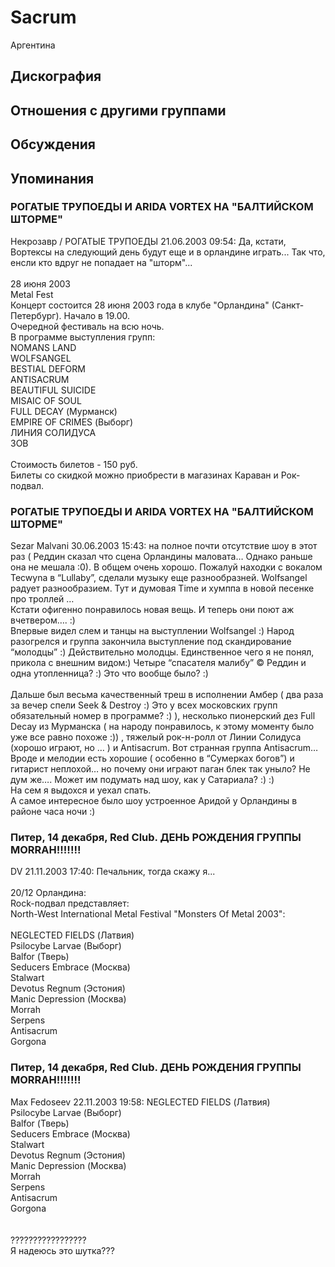# Sacrum

Аргентина

## Дискография


## Отношения с другими группами


## Обсуждения


## Упоминания

### РОГАТЫЕ ТРУПОЕДЫ И ARIDA VORTEX НА "БАЛТИЙСКОМ ШТОРМЕ"

Некрозавр / РОГАТЫЕ ТРУПОЕДЫ 21.06.2003 09:54:
Да, кстати, Вортексы на следующий день будут еще и в орландине играть... Так что, енсли кто вдруг не попадает на "шторм"...  <BR><BR>28 июня 2003 <BR>Metal Fest <BR>Концерт состоится 28 июня 2003 года в клубе "Орландина" (Санкт-Петербург). Начало в 19.00. <BR>Очередной фестиваль на всю ночь. <BR>В программе выступления групп: <BR>NOMANS LAND <BR>WOLFSANGEL <BR>BESTIAL DEFORM <BR>ANTISACRUM <BR>BEAUTIFUL SUICIDE <BR>MISAIC OF SOUL <BR>FULL DECAY (Мурманск) <BR>EMPIRE OF CRIMES (Выборг) <BR>ЛИНИЯ СОЛИДУСА <BR>ЗОВ  <BR> <BR>Стоимость билетов - 150 руб. <BR>Билеты со скидкой можно приобрести в магазинах Караван и Рок-подвал. 

### РОГАТЫЕ ТРУПОЕДЫ И ARIDA VORTEX НА "БАЛТИЙСКОМ ШТОРМЕ"

Sezar Malvani 30.06.2003 15:43:
на полное почти отсутствие шоу в этот раз ( Реддин сказал что сцена Орландины маловата… Однако раньше она не мешала :0).  В общем очень хорошо. Пожалуй находки с вокалом Tecwynа в “Lullaby”, сделали музыку еще разнообразней. Wolfsangel радует разнообразием. Тут и думовая Time и хумппа в новой песенке про троллей … <BR>Кстати офигенно понравилось новая вещь. И теперь они поют аж вчетвером…. :)<BR>Впервые видел слем и  танцы на выступлении Wolfsangel :) Народ разогрелся и группа закончила выступление под скандирование “молодцы” :) Действительно молодцы. Единственное чего я не понял, прикола с внешним видом:) Четыре “спасателя малибу” © Реддин и одна утопленница? :) Это что вообще было? :)<BR><BR>Дальше был весьма качественный треш в исполнении Амбер ( два раза за вечер спели Seek & Destroy :) Это у всех московских групп обязательный номер в программе? :) ), несколько пионерский дез Full Decay из Мурманска ( на народу понравилось, к этому моменту было уже все равно похоже :)) , тяжелый рок-н-ролл от Линии Солидуса (хорошо играют, но … ) и Antisacrum. Вот странная группа Antisacrum… Вроде и мелодии есть хорошие ( особенно в “Сумерках богов”) и гитарист неплохой… но почему они играют паган блек так уныло? Не дум же…. Может им подумать над шоу, как у Сатариала? :) :)<BR>На сем я выдохся и уехал спать.<BR>А самое интересное было шоу устроенное Аридой у Орландины в районе часа ночи :)<BR>

### Питер, 14 декабря, Red Club. ДЕНЬ РОЖДЕНИЯ ГРУППЫ MORRAH!!!!!!!

DV 21.11.2003 17:40:
Печальник, тогда скажу я...<BR><BR>20/12 Орландина:<BR>Rock-подвал представляет: <BR>North-West International Metal Festival "Monsters Of Metal 2003": <BR><BR>NEGLECTED FIELDS (Латвия) <BR>Psilocybe Larvae (Выборг) <BR>Balfor (Тверь)<BR>Seducers Embrace (Москва)<BR>Stalwart<BR>Devotus Regnum (Эстония)<BR>Manic Depression (Москва)<BR>Morrah<BR>Serpens<BR>Antisacrum<BR>Gorgona

### Питер, 14 декабря, Red Club. ДЕНЬ РОЖДЕНИЯ ГРУППЫ MORRAH!!!!!!!

Max Fedoseev 22.11.2003 19:58:
NEGLECTED FIELDS (Латвия) <BR>Psilocybe Larvae (Выборг) <BR>Balfor (Тверь)<BR>Seducers Embrace (Москва)<BR>Stalwart<BR>Devotus Regnum (Эстония)<BR>Manic Depression (Москва)<BR>Morrah<BR>Serpens<BR>Antisacrum<BR>Gorgona<BR><BR><BR>?????????????????<BR>Я надеюсь это шутка???

